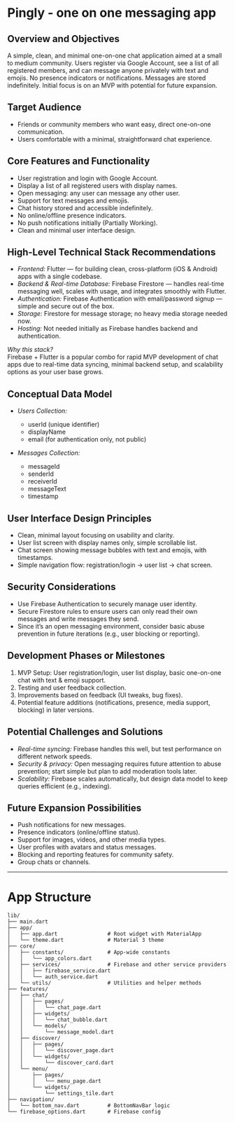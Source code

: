 # Pingly - one on one messaging app

## Overview and Objectives
A simple, clean, and minimal one-on-one chat application aimed at a small to medium community. Users register via Google Account, see a list of all registered members, and can message anyone privately with text and emojis. No presence indicators or notifications. Messages are stored indefinitely. Initial focus is on an MVP with potential for future expansion.

## Target Audience
- Friends or community members who want easy, direct one-on-one communication.  
- Users comfortable with a minimal, straightforward chat experience.

## Core Features and Functionality
- User registration and login with Google Account.  
- Display a list of all registered users with display names.  
- Open messaging: any user can message any other user.  
- Support for text messages and emojis.  
- Chat history stored and accessible indefinitely.  
- No online/offline presence indicators.  
- No push notifications initially (Partially Working).  
- Clean and minimal user interface design.

## High-Level Technical Stack Recommendations
- *Frontend:* Flutter — for building clean, cross-platform (iOS & Android) apps with a single codebase.  
- *Backend & Real-time Database:* Firebase Firestore — handles real-time messaging well, scales with usage, and integrates smoothly with Flutter.  
- *Authentication:* Firebase Authentication with email/password signup — simple and secure out of the box.  
- *Storage:* Firestore for message storage; no heavy media storage needed now.  
- *Hosting:* Not needed initially as Firebase handles backend and authentication.

*Why this stack?*  
Firebase + Flutter is a popular combo for rapid MVP development of chat apps due to real-time data syncing, minimal backend setup, and scalability options as your user base grows.

## Conceptual Data Model
- *Users Collection:*  
  - userId (unique identifier)  
  - displayName  
  - email (for authentication only, not public)  

- *Messages Collection:*  
  - messageId  
  - senderId  
  - receiverId  
  - messageText  
  - timestamp  

## User Interface Design Principles
- Clean, minimal layout focusing on usability and clarity.  
- User list screen with display names only, simple scrollable list.  
- Chat screen showing message bubbles with text and emojis, with timestamps.  
- Simple navigation flow: registration/login → user list → chat screen.  

## Security Considerations
- Use Firebase Authentication to securely manage user identity.  
- Secure Firestore rules to ensure users can only read their own messages and write messages they send.  
- Since it’s an open messaging environment, consider basic abuse prevention in future iterations (e.g., user blocking or reporting).

## Development Phases or Milestones
1. MVP Setup: User registration/login, user list display, basic one-on-one chat with text & emoji support.  
2. Testing and user feedback collection.  
3. Improvements based on feedback (UI tweaks, bug fixes).  
4. Potential feature additions (notifications, presence, media support, blocking) in later versions.

## Potential Challenges and Solutions
- *Real-time syncing:* Firebase handles this well, but test performance on different network speeds.  
- *Security & privacy:* Open messaging requires future attention to abuse prevention; start simple but plan to add moderation tools later.  
- *Scalability:* Firebase scales automatically, but design data model to keep queries efficient (e.g., indexing).  

## Future Expansion Possibilities
- Push notifications for new messages.  
- Presence indicators (online/offline status).  
- Support for images, videos, and other media types.  
- User profiles with avatars and status messages.  
- Blocking and reporting features for community safety.  
- Group chats or channels.

---

# App Structure

```
lib/
├── main.dart
├── app/
│   ├── app.dart                # Root widget with MaterialApp
│   └── theme.dart              # Material 3 theme
├── core/
│   ├── constants/              # App-wide constants
│   │   └── app_colors.dart
│   ├── services/               # Firebase and other service providers
│   │   ├── firebase_service.dart
│   │   └── auth_service.dart
│   └── utils/                  # Utilities and helper methods
├── features/
│   ├── chat/
│   │   ├── pages/
│   │   │   └── chat_page.dart
│   │   ├── widgets/
│   │   │   └── chat_bubble.dart
│   │   └── models/
│   │       └── message_model.dart
│   ├── discover/
│   │   ├── pages/
│   │   │   └── discover_page.dart
│   │   └── widgets/
│   │       └── discover_card.dart
│   └── menu/
│       ├── pages/
│       │   └── menu_page.dart
│       └── widgets/
│           └── settings_tile.dart
├── navigation/
│   └── bottom_nav.dart         # BottomNavBar logic
└── firebase_options.dart       # Firebase config


```
